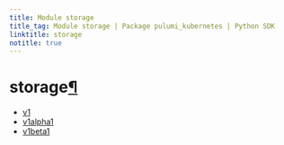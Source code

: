 ```yaml
---
title: Module storage
title_tag: Module storage | Package pulumi_kubernetes | Python SDK
linktitle: storage
notitle: true
---
```


<div class="section" id="storage">
<h1>storage<a class="headerlink" href="#storage" title="Permalink to this headline">¶</a></h1>
<div class="toctree-wrapper compound">
<ul>
<li class="toctree-l1"><a class="reference internal" href="v1/">v1</a></li>
<li class="toctree-l1"><a class="reference internal" href="v1alpha1/">v1alpha1</a></li>
<li class="toctree-l1"><a class="reference internal" href="v1beta1/">v1beta1</a></li>
</ul>
</div>
</div>
